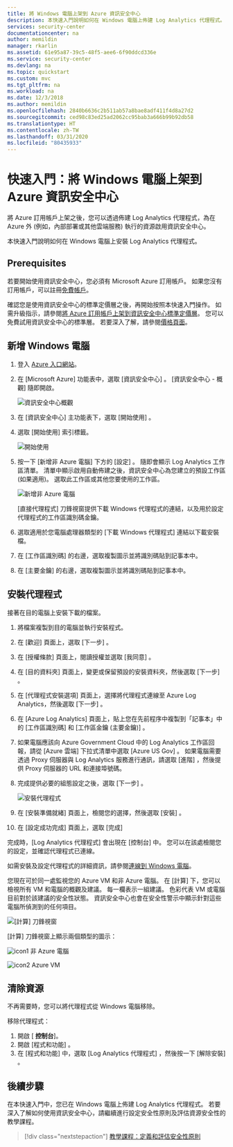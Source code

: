 ```yaml
---
title: 將 Windows 電腦上架到 Azure 資訊安全中心
description: 本快速入門說明如何在 Windows 電腦上佈建 Log Analytics 代理程式。
services: security-center
documentationcenter: na
author: memildin
manager: rkarlin
ms.assetid: 61e95a87-39c5-48f5-aee6-6f90ddcd336e
ms.service: security-center
ms.devlang: na
ms.topic: quickstart
ms.custom: mvc
ms.tgt_pltfrm: na
ms.workload: na
ms.date: 12/3/2018
ms.author: memildin
ms.openlocfilehash: 2840b6636c2b511ab57a8bae8adf411f4d8a27d2
ms.sourcegitcommit: ced98c83ed25ad2062cc95bab3a666b99b92db58
ms.translationtype: HT
ms.contentlocale: zh-TW
ms.lasthandoff: 03/31/2020
ms.locfileid: "80435933"
---
```

# <a name="quickstart-onboard-windows-computers-to-azure-security-center"></a>快速入門：將 Windows 電腦上架到 Azure 資訊安全中心
將 Azure 訂用帳戶上架之後，您可以透過佈建 Log Analytics 代理程式，為在 Azure 外 (例如，內部部署或其他雲端服務) 執行的資源啟用資訊安全中心。

本快速入門說明如何在 Windows 電腦上安裝 Log Analytics 代理程式。

## <a name="prerequisites"></a>Prerequisites
若要開始使用資訊安全中心，您必須有 Microsoft Azure 訂用帳戶。 如果您沒有訂用帳戶，可以註冊[免費帳戶](https://azure.microsoft.com/pricing/free-trial/)。

確認您是使用資訊安全中心的標準定價層之後，再開始按照本快速入門操作。 如需升級指示，請參閱[將 Azure 訂用帳戶上架到資訊安全中心標準定價層](security-center-get-started.md)。 您可以免費試用資訊安全中心的標準層。 若要深入了解，請參閱[價格頁面](https://azure.microsoft.com/pricing/details/security-center/)。

## <a name="add-new-windows-computer"></a>新增 Windows 電腦

1. 登入 [Azure 入口網站](https://azure.microsoft.com/features/azure-portal/)。
2. 在 [Microsoft Azure]  功能表中，選取 [資訊安全中心]  。 [資訊安全中心 - 概觀]  隨即開啟。

   ![資訊安全中心概觀][2]

3. 在 [資訊安全中心] 主功能表下，選取 [開始使用]  。
4. 選取 [開始使用]  索引標籤。

   ![開始使用][3]

5. 按一下 [新增非 Azure 電腦]  下方的 [設定]  。 隨即會顯示 Log Analytics 工作區清單。 清單中顯示啟用自動佈建之後，資訊安全中心為您建立的預設工作區 (如果適用)。 選取此工作區或其他您要使用的工作區。

    ![新增非 Azure 電腦](./media/quick-onboard-windows-computer/non-azure.png)

   [直接代理程式]  刀鋒視窗提供下載 Windows 代理程式的連結，以及用於設定代理程式的工作區識別碼金鑰。

6. 選取適用於您電腦處理器類型的 [下載 Windows 代理程式]  連結以下載安裝檔。

7. 在 [工作區識別碼]  的右邊，選取複製圖示並將識別碼貼到記事本中。

8. 在 [主要金鑰]  的右邊，選取複製圖示並將識別碼貼到記事本中。

## <a name="install-the-agent"></a>安裝代理程式
接著在目的電腦上安裝下載的檔案。

1. 將檔案複製到目的電腦並執行安裝程式。
2. 在 [歡迎]  頁面上，選取 [下一步]  。
3. 在 [授權條款]  頁面上，閱讀授權並選取 [我同意]  。
4. 在 [目的資料夾]  頁面上，變更或保留預設的安裝資料夾，然後選取 [下一步]  。
5. 在 [代理程式安裝選項]  頁面上，選擇將代理程式連線至 Azure Log Analytics，然後選取 [下一步]  。
6. 在 [Azure Log Analytics]  頁面上，貼上您在先前程序中複製到「記事本」中的 [工作區識別碼]  和 [工作區金鑰 (主要金鑰)]  。
7. 如果電腦應該向 Azure Government Cloud 中的 Log Analytics 工作區回報，請從 [Azure 雲端]  下拉式清單中選取 [Azure US Gov]  。 如果電腦需要透過 Proxy 伺服器與 Log Analytics 服務進行通訊，請選取 [進階]  ，然後提供 Proxy 伺服器的 URL 和連接埠號碼。
8. 完成提供必要的組態設定之後，選取 [下一步]  。

   ![安裝代理程式][5]

9. 在 [安裝準備就緒]  頁面上，檢閱您的選擇，然後選取 [安裝]  。
10. 在 [設定成功完成]  頁面上，選取 [完成] 

完成時，[Log Analytics 代理程式]  會出現在 [控制台]  中。 您可以在該處檢閱您的設定，並確認代理程式已連線。

如需安裝及設定代理程式的詳細資訊，請參閱[連線到 Windows 電腦](../azure-monitor/platform/agent-windows.md#install-the-agent-using-setup-wizard)。

您現在可於同一處監視您的 Azure VM 和非 Azure 電腦。 在 [計算]  下，您可以檢視所有 VM 和電腦的概觀及建議。 每一欄表示一組建議。 色彩代表 VM 或電腦目前對於該建議的安全性狀態。 資訊安全中心也會在安全性警示中顯示針對這些電腦所偵測到的任何項目。

  ![[計算] 刀鋒視窗][6]

[計算]  刀鋒視窗上顯示兩個類型的圖示：

![icon1](./media/quick-onboard-windows-computer/security-center-monitoring-icon1.png) 非 Azure 電腦

![icon2](./media/quick-onboard-windows-computer/security-center-monitoring-icon2.png) Azure VM

## <a name="clean-up-resources"></a>清除資源
不再需要時，您可以將代理程式從 Windows 電腦移除。

移除代理程式：

1. 開啟 [ **控制台**]。
2. 開啟 [程式和功能]  。
3. 在 [程式和功能]  中，選取 [Log Analytics 代理程式]  ，然後按一下 [解除安裝]  。

## <a name="next-steps"></a>後續步驟
在本快速入門中，您已在 Windows 電腦上佈建 Log Analytics 代理程式。 若要深入了解如何使用資訊安全中心，請繼續進行設定安全性原則及評估資源安全性的教學課程。

> [!div class="nextstepaction"]
> [教學課程：定義和評估安全性原則](tutorial-security-policy.md)

<!--Image references-->
[2]: ./media/quick-onboard-windows-computer/overview.png
[3]: ./media/quick-onboard-windows-computer/get-started.png
[4]: ./media/quick-onboard-windows-computer/add-computer.png
[5]: ./media/quick-onboard-windows-computer/log-analytics-mma-setup-laworkspace.png
[6]: ./media/quick-onboard-windows-computer/compute.png
